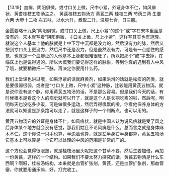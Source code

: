 【13.19】血痹，阴阳俱微，或寸口关上微，尺中小紧，外证身体不仁，如风痹状，黄耆桂枝五物汤主之。
黄芪桂枝五物汤方
黄芪三两    桂枝三两    芍药三两    生姜六两    大枣十二枚
右五味，以水六升，煮取二升。温服七合，日三服。

金匮要略十九条“阴阳俱微，或寸口关上微，尺上小紧”的这个“或”字在宋本里面是没有的。宋本就写着“阴阳俱微，寸口关上微，尺上小紧”，这样写其实也有道理。就说这个人基本上他的脉就是上中下浮中沉都是没力的，然后没有力的脉，然后又把到寸口关上更没力，然后尺中还是没力，但是虽然没有力，可是有一点绷住的感觉，也就是一个血痹证的人他基本上脉都很难很旺了，所以把那个“或”字去掉，在临床上也是说得通的。所以大概我们要记得这样的脉象，等到你真的遇到有人中风了哦，就要稍微把一下脉，再决定你要用什么药。

我们上堂课也讲过哦，如果浮紧的话就麻黄剂，如果洪滑的话就是祛痰的药类，就是要很弱很弱，或者是“寸口关上微，尺中小紧”这种脉，比较能用黄芪五物汤。就是说你没有这个脉，你用黄芪五物汤的话，不是那么容易。但是我们今天的话，有时候根本是看这个人的病史就可以开了，就是这个人是长期吃素的啦，然后呢，明明每天也没吃多少饭，可是做很多运动，然后弄得很累的啦，你看他保养身体的方法就可以知道是那条路可以走了，就是这样子的一个判断点，也可以用的。

黄芪五物汤它的外证是身体不仁，如风痹状，就是中国人认为说风痹就是受了风之后身体某个地方就会没有感觉，那我们姑且不论风痹是什么，总而言之就是身体麻木不仁，这个你说一只手也算，半边脸也算，就是左半身右半身都算，黄芪五物汤它基本上可以算是一个它可以处理的中风的范围是非常的广的。

这个方也会觉得很眼熟，就是桂枝汤里头呢把这个甘草不要，然后生姜加倍，再加一份黄芪，这样的一个结构。如果我们不要太努力探究的话，黄芪五物汤是什么东西啊？啊呀，桂枝汤结构，本来就是血管扩张剂，黄芪，还是血管扩张剂，那血管塞，你就要用通乐嘛，好，打完收工。
